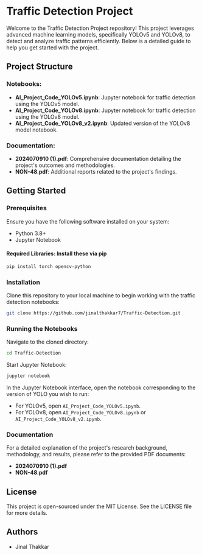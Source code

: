 
# Traffic Detection Project

Welcome to the Traffic Detection Project repository! This project leverages advanced machine learning models, specifically YOLOv5 and YOLOv8, to detect and analyze traffic patterns efficiently. Below is a detailed guide to help you get started with the project.

## Project Structure

### Notebooks:

- **AI_Project_Code_YOLOv5.ipynb**: Jupyter notebook for traffic detection using the YOLOv5 model.
- **AI_Project_Code_YOLOv8.ipynb**: Jupyter notebook for traffic detection using the YOLOv8 model.
- **AI_Project_Code_YOLOv8_v2.ipynb**: Updated version of the YOLOv8 model notebook.

### Documentation:

- **2024070910 (1).pdf**: Comprehensive documentation detailing the project's outcomes and methodologies.
- **NON-48.pdf**: Additional reports related to the project's findings.

## Getting Started

### Prerequisites

Ensure you have the following software installed on your system:

- Python 3.8+
- Jupyter Notebook

#### Required Libraries: Install these via pip
```bash
pip install torch opencv-python
```

### Installation

Clone this repository to your local machine to begin working with the traffic detection notebooks:

```bash
git clone https://github.com/jinalthakkar7/Traffic-Detection.git
```

### Running the Notebooks

Navigate to the cloned directory:

```bash
cd Traffic-Detection
```

Start Jupyter Notebook:

```bash
jupyter notebook
```

In the Jupyter Notebook interface, open the notebook corresponding to the version of YOLO you wish to run:

- For YOLOv5, open `AI_Project_Code_YOLOv5.ipynb`.
- For YOLOv8, open `AI_Project_Code_YOLOv8.ipynb` or `AI_Project_Code_YOLOv8_v2.ipynb`.

### Documentation

For a detailed explanation of the project's research background, methodology, and results, please refer to the provided PDF documents:

- **2024070910 (1).pdf**
- **NON-48.pdf**

## License

This project is open-sourced under the MIT License. See the LICENSE file for more details.

## Authors

- Jinal Thakkar
